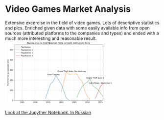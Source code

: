 # Video Games Market Analysis

Extensive excercise in the field of video games. Lots of descriptive statistics and pics. Enriched given data with some easily available info from open sources (attributed platforms to the companies and types) and ended with a much more interesting and reasonable result.
<br><a href="https://github.com/nicolayoguy/praktikum-projects/blob/main/video_games/"><img src="https://github.com/nicolayoguy/praktikum-projects/blob/main/pics/games_sony.png" width="70%"/></a>

[Look at the Jupyther Notebook. In Russian](https://github.com/nicolayoguy/praktikum-projects/blob/main/video_games/)
